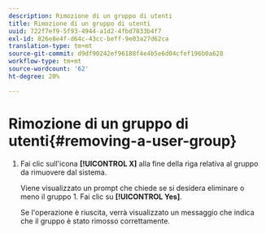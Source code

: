```yaml
---
description: Rimozione di un gruppo di utenti
title: Rimozione di un gruppo di utenti
uuid: 722f7ef9-5f93-4944-a1d2-4fbd7833b4f7
exl-id: 826e8e4f-d64c-43cc-beff-9e03a27d62ca
translation-type: tm+mt
source-git-commit: d9df90242ef96188f4e4b5e6d04cfef196b0a628
workflow-type: tm+mt
source-wordcount: '62'
ht-degree: 20%

---
```


# Rimozione di un gruppo di utenti{#removing-a-user-group}

1. Fai clic sull&#39;icona **[!UICONTROL X]** alla fine della riga relativa al gruppo da rimuovere dal sistema.

   Viene visualizzato un prompt che chiede se si desidera eliminare o meno il gruppo 1. Fai clic su **[!UICONTROL Yes]**.

   Se l&#39;operazione è riuscita, verrà visualizzato un messaggio che indica che il gruppo è stato rimosso correttamente.
